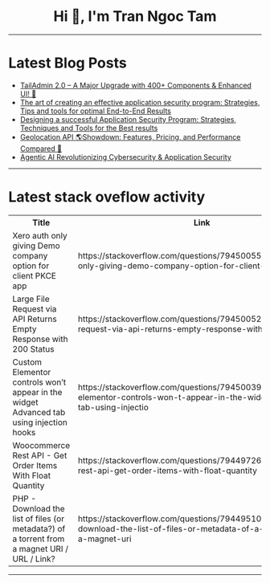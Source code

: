<h1 align="center">Hi 👋, I'm Tran Ngoc Tam</h1>

---

# Latest Blog Posts 
<!-- BLOG-POST-LIST:START -->
- [TailAdmin 2.0 – A Major Upgrade with 400+ Components &amp; Enhanced UI! 🚀](https://dev.to/tailwindcss/tailadmin-20-a-major-upgrade-with-400-components-enhanced-ui-4eh6)
- [The art of creating an effective application security program: Strategies, Tips and tools for optimal End-to-End Results](https://dev.to/lynxfelony1/the-art-of-creating-an-effective-application-security-program-strategies-tips-and-tools-for-5a5o)
- [Designing a successful Application Security Program: Strategies, Techniques and Tools for the Best results](https://dev.to/lynxfelony1/designing-a-successful-application-security-program-strategies-techniques-and-tools-for-the-best-12a9)
- [Geolocation API 🌎Showdown: Features, Pricing, and Performance Compared 📍](https://dev.to/rameshchauhan/geolocation-api-showdown-features-pricing-and-performance-compared-3nkh)
- [Agentic AI Revolutionizing Cybersecurity &amp; Application Security](https://dev.to/friendgrass7/agentic-ai-revolutionizing-cybersecurity-application-security-4ai4)
<!-- BLOG-POST-LIST:END -->

---

# Latest stack oveflow activity
<table>
  <tr><th>Title</th><th>Link</th></tr>
  <!-- STACKOVERFLOW:START --><tr><td>Xero auth only giving Demo company option for client PKCE app</td><td>https://stackoverflow.com/questions/79450055/xero-auth-only-giving-demo-company-option-for-client-pkce-app</td></tr><tr><td>Large File Request via API Returns Empty Response with 200 Status</td><td>https://stackoverflow.com/questions/79450052/large-file-request-via-api-returns-empty-response-with-200-status</td></tr><tr><td>Custom Elementor controls won’t appear in the widget Advanced tab using injection hooks</td><td>https://stackoverflow.com/questions/79450039/custom-elementor-controls-won-t-appear-in-the-widget-advanced-tab-using-injectio</td></tr><tr><td>Woocommerce Rest API - Get Order Items With Float Quantity</td><td>https://stackoverflow.com/questions/79449726/woocommerce-rest-api-get-order-items-with-float-quantity</td></tr><tr><td>PHP - Download the list of files &lpar;or metadata?&rpar; of a torrent from a magnet URI / URL / Link?</td><td>https://stackoverflow.com/questions/79449510/php-download-the-list-of-files-or-metadata-of-a-torrent-from-a-magnet-uri</td></tr><!-- STACKOVERFLOW:END -->
</table>

---


